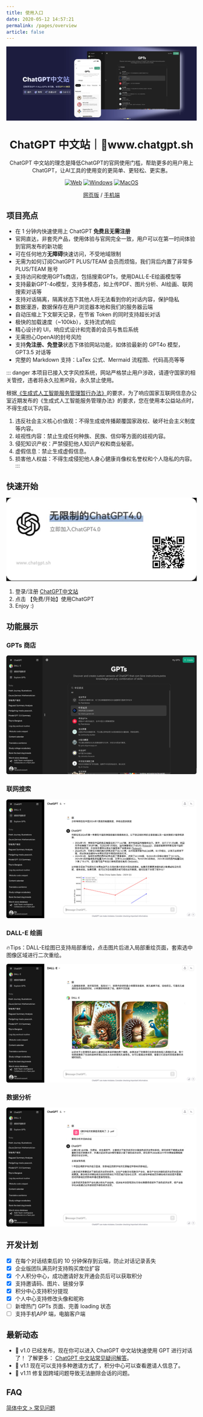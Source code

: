 ```yaml
---
title: 使用入口
date: 2020-05-12 14:57:21
permalink: /pages/overview
article: false
---
```



<div align="center">

![](./docs/images/home_page.jpg)
<h1 align="center">ChatGPT 中文站｜🔗www.chatgpt.sh</h1>


ChatGPT 中文站的理念是降低ChatGPT的官网使用门槛，帮助更多的用户用上ChatGPT，让AI工具的使用变的更简单、更轻松、更实惠。

[![Web][Web-image]][web-url]
[![Windows][Windows-image]][web-url]
[![MacOS][MacOS-image]][web-url]

[网页版](https://www.chatgpt.sh) / [手机端](https://www.chatgpt.sh)

[web-url]: https://www.chatgpt.sh
[Web-image]: https://img.shields.io/badge/Web-PWA-orange?logo=microsoftedge
[Windows-image]: https://img.shields.io/badge/-Windows-blue?logo=windows
[MacOS-image]: https://img.shields.io/badge/-MacOS-black?logo=apple:

</div>

## 项目亮点

- 在 1 分钟内快速使用上 ChatGPT **免费且无需注册**
- 官网直达，非套壳产品，使用体验与官网完全一致，用户可以在第一时间体验到官网发布的新功能
- 可在任何地方**无障碍**快速访问，不受地域限制
- 无需为如何订阅ChatGPT PLUS/TEAM 会员而烦恼，我们背后内置了非常多 PLUS/TEAM 账号
- 支持访问和使用GPTs商店，包括搜索GPTs，使用DALL·E-E绘画模型等
- 支持最新GPT-4o模型，支持多模态，如上传PDF、图片分析、AI绘画、联网搜索对话等
- 支持对话隔离，隔离状态下其他人将无法看到你的对话内容，保护隐私
- 数据漫游，数据保存在用户浏览器本地和我们的服务器云端
- 自动压缩上下文聊天记录，在节省 Token 的同时支持超长对话
- 极快的加载速度（~100kb），支持流式响应
- 精心设计的 UI，响应式设计和完善的会员与售后系统
- 无需担心OpenAI的封号风险
- 支持**免注册、免登录**状态下体验网站功能，如体验最新的 GPT4o 模型，GPT3.5 对话等
- 完整的 Markdown 支持：LaTex 公式、Mermaid 流程图、代码高亮等等


::: danger
本项目已接入文字风控系统，网站严格禁止用户涉政，请遵守国家的相关管控，违者将永久拉黑IP段，永久禁止使用。

根据[《生成式人工智能服务管理暂行办法》](http://www.cac.gov.cn/2023-07/13/c_1690898327029107.htm)的要求，为了响应国家互联网信息办公室近期发布的《生成式人工智能服务管理办法》的要求，您在使用本公益站点时，不得生成以下内容。

1. 违反社会主义核心价值观：不得生成或传播颠覆国家政权、破坏社会主义制度等内容。
2. 岐视性内容：禁止生成任何种族、民族、信仰等方面的歧视内容。
3. 侵犯知识产权：严禁侵犯他人知识产权和商业秘密。
4. 虚假信息：禁止生成虚假信息。
5. 损害他人权益：不得生成侵犯他人身心健康肖像权名誉权和个人隐私的内容。
:::

## 快速开始

![head-cover](./docs/images/head-cover.jpg)

1. 登录/注册 [ChatGPT中文站](https://www.chatgpt.sh)
2. 点击 【免费/开始】使用ChatGPT
3. Enjoy :)


## 功能展示

### GPTs 商店

![gpts-pc](./docs/images/gpts-pc.jpg)

### 联网搜索

![](./docs/images/search-pc.jpg)

### DALL-E 绘画

🔥Tips：DALL-E绘图已支持局部重绘，点击图片后进入局部重绘页面，套索选中图像区域进行二次重绘。

![](./docs/images/content-pc.jpg)



### 数据分析

![](./docs/images/analysis-pc.jpg)

## 开发计划

- [x] 在每个对话结束后的 10 分钟保存到云端，防止对话记录丢失
- [x] 企业版团队满员时支持购买席位扩容
- [x] 个人积分中心，成功邀请好友开通会员后可以获取积分
- [x] 支持邀请码、图片、链接分享
- [x] 积分中心支持积分提现
- [x] 个人中心支持修改头像和昵称
- [ ] 新增热门 GPTs 页面、完善 loading 状态
- [ ] 支持手机APP 端，电脑客户端

## 最新动态

- 🚀 v1.0 已经发布，现在你可以进入 ChatGPT 中文站快速使用 GPT 进行对话了！ 了解更多： [ChatGPT 中文站常见疑问解答](./docs/QA.md)。
- 🚀 v1.1 现在可以支持多种邀请方式了，积分中心可以查看邀请人信息了。
- 🚀 v1.11 修复因跨域问题导致无法删除会话的问题。

## FAQ

[简体中文 > 常见问题](./docs/QA.md)

